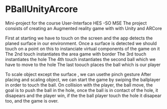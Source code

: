 # PBallUnityArcore
Mini-project for the course User-Interface HES -SO MSE
The project consists of creating an Augmented reality game with with Unity and ARCore

First at starting we have to touch on the screen and the app detects the planed surface in our environment.
Once a surface is detected we should touch on a point on this to instanciate virtual components of the game on it
The 2nd touch instantiates the area game with border
The 3rd touch instantiates the hole 
The 4th touch instantiates the second ball which we have to move to the hole
The last toouch places the ball which is our player

To scale object except the surface , we can usethe pinch gesture
After placing and scaling object, we can start the game by swiping the ballplayer in order to touch the ball. On collision 
with the player, the ball move, the goal is to push the ball in the hole, once the ball is in contact of the hole,
it disapears and the player win, if the the ball player touch the hole it disapear too, and the game is over.
